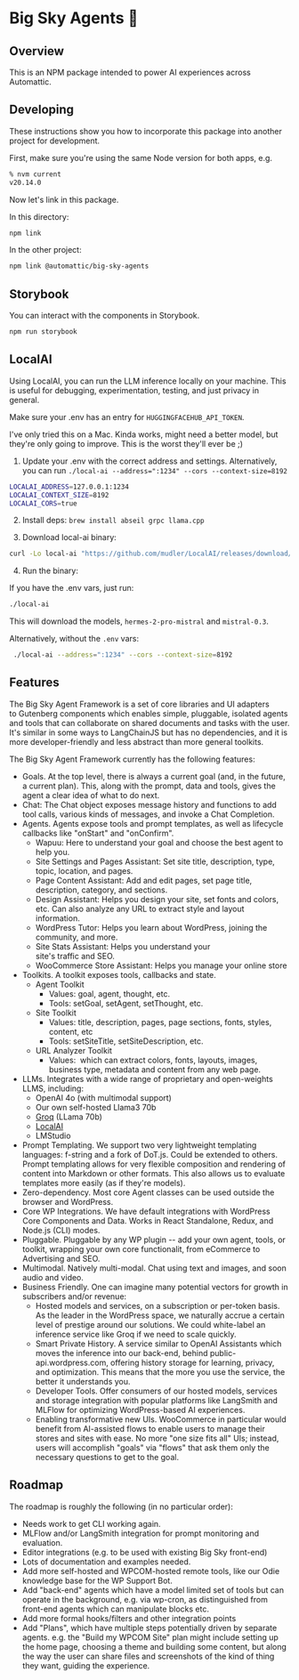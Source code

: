# Big Sky Agents 🤖

## Overview

This is an NPM package intended to power AI experiences across Automattic.

## Developing

These instructions show you how to incorporate this package into another project for development.

First, make sure you're using the same Node version for both apps, e.g.

```bash
% nvm current
v20.14.0
```

Now let's link in this package.

In this directory:

```bash
npm link
```

In the other project:

```bash
npm link @automattic/big-sky-agents
```

## Storybook

You can interact with the components in Storybook.

```bash
npm run storybook
```

## LocalAI

Using LocalAI, you can run the LLM inference locally on your machine. This is useful for debugging, experimentation, testing, and just privacy in general.

Make sure your .env has an entry for `HUGGINGFACEHUB_API_TOKEN`.

I've only tried this on a Mac. Kinda works, might need a better model, but they're only going to improve. This is the worst they'll ever be ;)

1. Update your .env with the correct address and settings. Alternatively, you can run `./local-ai --address=":1234" --cors --context-size=8192`

```bash
LOCALAI_ADDRESS=127.0.0.1:1234
LOCALAI_CONTEXT_SIZE=8192
LOCALAI_CORS=true
```

2. Install deps: `brew install abseil grpc llama.cpp`

3. Download local-ai binary:

```bash
curl -Lo local-ai "https://github.com/mudler/LocalAI/releases/download/v2.16.0/local-ai-$(uname -s)-$(uname -m)" && chmod +x local-ai
```

4. Run the binary:

If you have the .env vars, just run:

```bash
./local-ai
```

This will download the models, `hermes-2-pro-mistral` and `mistral-0.3`.

Alternatively, without the `.env` vars:

```bash
 ./local-ai --address=":1234" --cors --context-size=8192
```

## Features

The Big Sky Agent Framework is a set of core libraries and UI adapters to Gutenberg components which enables simple, pluggable, isolated agents and tools that can collaborate on shared documents and tasks with the user. It's similar in some ways to LangChainJS but has no dependencies, and it is more developer-friendly and less abstract than more general toolkits.

The Big Sky Agent Framework currently has the following features:

-   Goals. At the top level, there is always a current goal (and, in the future, a current plan). This, along with the prompt, data and tools, gives the agent a clear idea of what to do next.
-   Chat: The Chat object exposes message history and functions to add tool calls, various kinds of messages, and invoke a Chat Completion.
-   Agents. Agents expose tools and prompt templates, as well as lifecycle callbacks like "onStart" and "onConfirm".
    -   Wapuu: Here to understand your goal and choose the best agent to help you.
    -   Site Settings and Pages Assistant: Set site title, description, type, topic, location, and pages.
    -   Page Content Assistant: Add and edit pages, set page title, description, category, and sections.
    -   Design Assistant: Helps you design your site, set fonts and colors, etc. Can also analyze any URL to extract style and layout information.
    -   WordPress Tutor: Helps you learn about WordPress, joining the community, and more.
    -   Site Stats Assistant: Helps you understand your site's traffic and SEO.
    -   WooCommerce Store Assistant: Helps you manage your online store
-   Toolkits. A toolkit exposes tools, callbacks and state.
    -   Agent Toolkit
        -   Values: goal, agent, thought, etc.
        -   Tools: setGoal, setAgent, setThought, etc.
    -   Site Toolkit
        -   Values: title, description, pages, page sections, fonts, styles, content, etc
        -   Tools: setSiteTitle, setSiteDescription, etc.
    -   URL Analyzer Toolkit
        -   Values:  which can extract colors, fonts, layouts, images, business type, metadata and content from any web page.
-   LLMs. Integrates with a wide range of proprietary and open-weights LLMS, including:
    -   OpenAI 4o (with multimodal support)
    -   Our own self-hosted Llama3 70b
    -   [Groq](https://href.li/?https://groq.com/) (LLama 70b)
    -   [LocalAI](https://href.li/?https://github.com/mudler/LocalAI)
    -   LMStudio
-   Prompt Templating. We support two very lightweight templating languages: f-string and a fork of DoT.js. Could be extended to others. Prompt templating allows for very flexible composition and rendering of content into Markdown or other formats. This also allows us to evaluate templates more easily (as if they're models).
-   Zero-dependency. Most core Agent classes can be used outside the browser and WordPress.
-   Core WP Integrations. We have default integrations with WordPress Core Components and Data. Works in React Standalone, Redux, and Node.js (CLI) modes.
-   Pluggable. Pluggable by any WP plugin -- add your own agent, tools, or toolkit, wrapping your own core functionalit, from eCommerce to Advertising and SEO. 
-   Multimodal. Natively multi-modal. Chat using text and images, and soon audio and video.
-   Business Friendly. One can imagine many potential vectors for growth in subscribers and/or revenue:
    -   Hosted models and services, on a subscription or per-token basis. As the leader in the WordPress space, we naturally accrue a certain level of prestige around our solutions. We could white-label an inference service like Groq if we need to scale quickly.
    -   Smart Private History. A service similar to OpenAI Assistants which moves the inference into our back-end, behind public-api.wordpress.com, offering history storage for learning, privacy, and optimization. This means that the more you use the service, the better it understands you.
    -   Developer Tools. Offer consumers of our hosted models, services and storage integration with popular platforms like LangSmith and MLFlow for optimizing WordPress-based AI experiences. 
    -   Enabling transformative new UIs. WooCommerce in particular would benefit from AI-assisted flows to enable users to manage their stores and sites with ease. No more "one size fits all" UIs; instead, users will accomplish "goals" via "flows" that ask them only the necessary questions to get to the goal.

## Roadmap

The roadmap is roughly the following (in no particular order):

-   Needs work to get CLI working again.
-   MLFlow and/or LangSmith integration for prompt monitoring and evaluation.
-   Editor integrations (e.g. to be used with existing Big Sky front-end)
-   Lots of documentation and examples needed.
-   Add more self-hosted and WPCOM-hosted remote tools, like our Odie knowledge base for the WP Support Bot.
-   Add "back-end" agents which have a model limited set of tools but can operate in the background, e.g. via wp-cron, as distinguished from front-end agents which can manipulate blocks etc.
-   Add more formal hooks/filters and other integration points
-   Add "Plans", which have multiple steps potentially driven by separate agents. e.g. the "Build my WPCOM Site" plan might include setting up the home page, choosing a theme and building some content, but along the way the user can share files and screenshots of the kind of thing they want, guiding the experience.